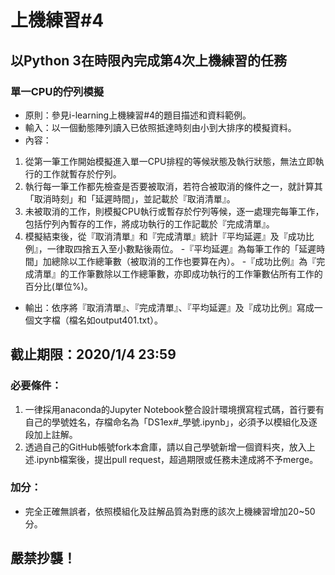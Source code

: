 # 上機練習#4
## 以Python 3在時限內完成第4次上機練習的任務
### 單一CPU的佇列模擬
- 原則：參見i-learning上機練習#4的題目描述和資料範例。
- 輸入：以一個動態陣列讀入已依照抵達時刻由小到大排序的模擬資料。
- 內容：
1. 從第一筆工作開始模擬進入單一CPU排程的等候狀態及執行狀態，無法立即執行的工作就暫存於佇列。
2. 執行每一筆工作都先檢查是否要被取消，若符合被取消的條件之一，就計算其「取消時刻」和「延遲時間」，並記載於『取消清單』。
3. 未被取消的工作，則模擬CPU執行或暫存於佇列等候，逐一處理完每筆工作，包括佇列內暫存的工作，將成功執行的工作記載於『完成清單』。
4. 模擬結束後，從『取消清單』和『完成清單』統計『平均延遲』及『成功比例』，一律取四捨五入至小數點後兩位。
-『平均延遲』為每筆工作的「延遲時間」加總除以工作總筆數（被取消的工作也要算在內）。
-『成功比例』為『完成清單』的工作筆數除以工作總筆數，亦即成功執行的工作筆數佔所有工作的百分比(單位%)。
- 輸出：依序將『取消清單』、『完成清單』、『平均延遲』及『成功比例』寫成一個文字檔（檔名如output401.txt）。

## 截止期限：2020/1/4 23:59

### 必要條件：
1. 一律採用anaconda的Jupyter Notebook整合設計環境撰寫程式碼，首行要有自己的學號姓名，存檔命名為「DS1ex#_學號.ipynb」，必須予以模組化及逐段加上註解。
2. 透過自己的GitHub帳號fork本倉庫，請以自己學號新增一個資料夾，放入上述.ipynb檔案後，提出pull request，超過期限或任務未達成將不予merge。

### 加分：
- 完全正確無誤者，依照模組化及註解品質為對應的該次上機練習增加20~50分。

## 嚴禁抄襲！
